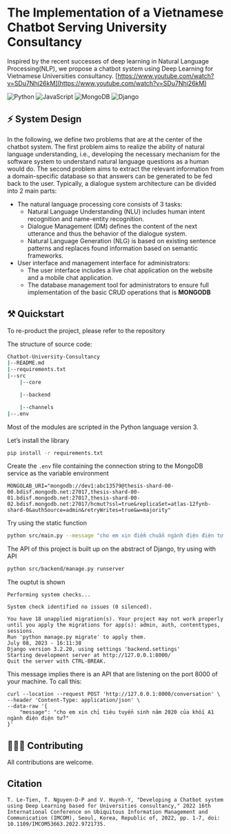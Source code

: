 # The Implementation of a Vietnamese Chatbot Serving University Consultancy

Inspired by the recent successes of deep learning in Natural Language Processing(NLP), we propose a chatbot system using Deep Learning for Vietnamese Universities consultancy. 
[https://www.youtube.com/watch?v=SDu7Nhi26kM](https://www.youtube.com/watch?v=SDu7Nhi26kM)

<p>
<img alt="Python" src="https://img.shields.io/badge/Python-3776AB?style=for-the-badge&logo=python&logoColor=white&style=flat" />
<img alt="JavaScript" src="https://img.shields.io/badge/JavaScript-F7DF1E?logo=javascript&logoColor=white&style=flat" />
<img alt="MongoDB" src="https://img.shields.io/badge/MongoDB-47A248?logo=mongodb&logoColor=white&style=flat" />
<img alt="Django" src="https://img.shields.io/badge/Django-092E20?logo=django&logoColor=white&style=flat" />
</p>

## ⚡ System Design

In the following, we define two problems that are at the center of the chatbot system. The first problem aims to realize the ability of natural language understanding, i.e., developing the necessary mechanism for the software system to understand natural language questions as a human would do. The second problem aims to extract the relevant information from a domain-specific database so that answers can be generated to be fed back to the user. Typically, a dialogue system architecture can be divided into 2 main parts:

- The natural language processing core consists of 3 tasks:
    - Natural Language Understanding (NLU) includes human intent recognition and name-entity recognition.
    - Dialogue Management (DM) defines the content of the next utterance and thus the behavior of the dialogue system.
    - Natural Language Generation (NLG) is based on existing sentence patterns and replaces found information based on semantic frameworks.
- User interface and management interface for administrators:
    - The user interface includes a live chat application on the website and a mobile chat application.
    - The database management tool for administrators to ensure full implementation of the basic CRUD operations that is **MONGODB**

## ⚒️ Quickstart

To re-product the project, please refer to the repository


The structure of source code:

```bash
Chatbot-University-Consultancy
|--README.md
|--requirements.txt
|--src
	|--core

	|--backend

	|--channels
|--.env
```

Most of the modules are scripted in the Python language version 3.

Let’s install the library

```bash
pip install -r requirements.txt
```

Create the ```.env``` file containing the connection string to the MongoDB service as the variable environment
```
MONGOLAB_URI="mongodb://dev1:abc13579@thesis-shard-00-00.bdisf.mongodb.net:27017,thesis-shard-00-01.bdisf.mongodb.net:27017,thesis-shard-00-02.bdisf.mongodb.net:27017/hcmut?ssl=true&replicaSet=atlas-12fynb-shard-0&authSource=admin&retryWrites=true&w=majority"
```

Try using the static function

```bash
python src/main.py --message "cho em xin điểm chuẩn ngành điện điện tử với ạ"
```
The API of this project is built up on the abstract of Django, try using with API
```bash
python src/backend/manage.py runserver
```
The ouptut is shown 
```
Performing system checks...

System check identified no issues (0 silenced).

You have 18 unapplied migration(s). Your project may not work properly until you apply the migrations for app(s): admin, auth, contenttypes, sessions.
Run 'python manage.py migrate' to apply them.
July 08, 2023 - 16:11:38
Django version 3.2.20, using settings 'backend.settings'
Starting development server at http://127.0.0.1:8000/   
Quit the server with CTRL-BREAK.
```
This message implies there is an API that are listening on the port 8000 of your machine. To call this:
```cURL
curl --location --request POST 'http://127.0.0.1:8000/conversation' \
--header 'Content-Type: application/json' \
--data-raw '{
    "message": "cho em xin chỉ tiêu tuyển sinh năm 2020 của khối A1 ngành điện điện tử?"
}'
```
## 🧑‍🤝‍🧑 Contributing

All contributions are welcome. 

## Citation
```
T. Le-Tien, T. Nguyen-D-P and V. Huynh-Y, "Developing a Chatbot system using Deep Learning based for Universities consultancy," 2022 16th International Conference on Ubiquitous Information Management and Communication (IMCOM), Seoul, Korea, Republic of, 2022, pp. 1-7, doi: 10.1109/IMCOM53663.2022.9721735.
```

